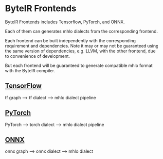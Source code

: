 # ByteIR Frontends 

ByteIR Frontends includes Tensorflow, PyTorch, and ONNX.

Each of them can generates mhlo dialects from the corresponding frontend.

Each frontend can be built independently with the corresponding requirement and dependencies. 
Note it may or may not be guaranteed using the same version of dependencies, e.g. LLVM, with the other frontend, due to convenience of development.

But each frontend will be guaranteed to generate compatible mhlo format with the ByteIR compiler.

## [TensorFlow](tf-frontend/README.md)
tf graph --> tf dialect --> mhlo dialect pipeline

## [PyTorch](torch-frontend/README.md)
PyTorch --> torch dialect --> mhlo dialect pipeline

## [ONNX](onnx-frontend/README.md)
onnx graph --> onnx dialect --> mhlo dialect




